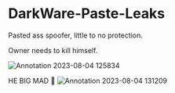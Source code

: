 # DarkWare-Paste-Leaks

Pasted ass spoofer, little to no protection.

Owner needs to kill himself.

![Annotation 2023-08-04 125834](https://github.com/LuvKizzy/DarkWare-Paste-Leaks/assets/128158857/58f76c87-76f6-4cd4-85ce-a6a1f7485cfa)

HE BIG MAD 🤣
![Annotation 2023-08-04 131209](https://github.com/LuvKizzy/DarkWare-Paste-Leaks/assets/128158857/073b61bc-4fa8-430b-86a7-88169e190ae2)
